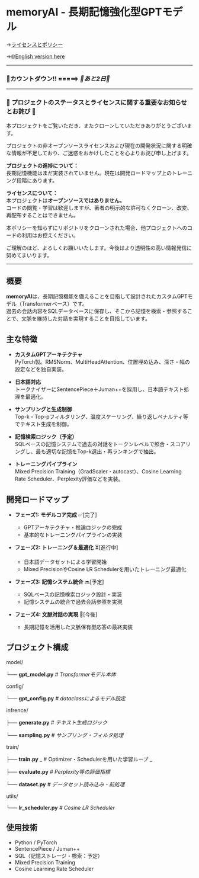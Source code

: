 # memoryAI - 長期記憶強化型GPTモデル
→[ライセンスとポリシー](https://github.com/RockHopperPenguin64/memoryAI/blob/main/jpLicense.md)

→[🌐English version here](https://github.com/RockHopperPenguin64/memoryAI/blob/main/README.md)

---

### 🥳カウントダウン!! =====>  _**🤔あと2日🤩**_

---

### 🙇‍ プロジェクトのステータスとライセンスに関する重要なお知らせとお詫び 🙇‍

本プロジェクトをご覧いただき、またクローンしていただきありがとうございます。

プロジェクトの非オープンソースライセンスおよび現在の開発状況に関する明確な情報が不足しており、ご迷惑をおかけしたことを心よりお詫び申し上げます。

**プロジェクトの進捗について：**  
長期記憶機能はまだ実装されていません。現在は開発ロードマップ上のトレーニング段階にあります。

**ライセンスについて：**  
本プロジェクトは**オープンソースではありません。**  
コードの閲覧・学習は歓迎しますが、著者の明示的な許可なくクローン、改変、再配布することはできません。

本ポリシーを知らずにリポジトリをクローンされた場合、他プロジェクトへのコードの利用はお控えください。

ご理解のほど、よろしくお願いいたします。今後はより透明性の高い情報発信に努めてまいります。

---

## 概要

**memoryAI**は、長期記憶機能を備えることを目指して設計されたカスタムGPTモデル（Transformerベース）です。  
過去の会話内容をSQLデータベースに保存し、そこから記憶を検索・参照することで、文脈を維持した対話を実現することを目指しています。

 

## 主な特徴

- **カスタムGPTアーキテクチャ**  
  PyTorch製。RMSNorm、MultiHeadAttention、位置埋め込み、深さ・幅の設定などを独自実装。

- **日本語対応**  
  トークナイザーにSentencePiece＋Juman++を採用し、日本語テキスト処理を最適化。

- **サンプリングと生成制御**  
  Top-k・Top-pフィルタリング、温度スケーリング、繰り返しペナルティ等でテキスト生成を制御。

- **記憶検索ロジック（予定）**  
  SQLベースの記憶システムで過去の対話をトークンレベルで照合・スコアリングし、最も適切な記憶をTop-k選出・再ランキングで抽出。

- **トレーニングパイプライン**  
  Mixed Precision Training（GradScaler・autocast）、Cosine Learning Rate Scheduler、Perplexity評価などを実装。

## 開発ロードマップ

- **フェーズ1: モデルコア完成**  ✅[完了]
  - GPTアーキテクチャ・推論ロジックの完成
  - 基本的なトレーニングパイプラインの実装

- **フェーズ2: トレーニング＆最適化** ⏳[進行中]
  - 日本語データセットによる学習開始
  - Mixed PrecisionやCosine LR Schedulerを用いたトレーニング最適化

- **フェーズ3: 記憶システム統合** 🔜[予定]
  - SQLベースの記憶検索ロジック設計・実装
  - 記憶システムの統合で過去会話参照を実現

- **フェーズ4: 文脈対話の実現** 🚀[今後]
  - 長期記憶を活用した文脈保有型応答の最終実装
 

## プロジェクト構成
model/

└── **gpt_model.py**    _# Transformerモデル本体_

config/

└── **gpt_config.py**   _# dataclassによるモデル設定_

infrence/

├── **generate.py**     _# テキスト生成ロジック_

└── **sampling.py**     _# サンプリング・フィルタ処理_

train/

├── **train.py**       _ # Optimizer・Schedulerを用いた学習ループ _

├── **evaluate.py**     _# Perplexity等の評価指標_

└── **dataset.py**      _# データセット読み込み・前処理_

utils/ 

└── **lr_scheduler.py** _# Cosine LR Scheduler_

 

## 使用技術

- Python / PyTorch  
- SentencePiece / Juman++  
- SQL（記憶ストレージ・検索：予定）  
- Mixed Precision Training  
- Cosine Learning Rate Scheduler
